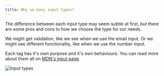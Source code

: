 ```yaml
---
title: Why so many input types?
---
```



<div class="panels">
<div>

The difference between each input type may seem subtle at first, but there are some pros and cons to how we choose the type for our needs.

We might get validation, like we see when we use the email input. Or we might see different functionality, like when we use the number input.

Each tag has it's own purpose and it's own behaviours. You can read more about them all on [MDN's input page](https://developer.mozilla.org/en-US/docs/Web/HTML/Element/input).

</div>
<div>

![Input types](../inputs.png)

</div>
</div>